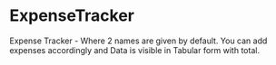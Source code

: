 # ExpenseTracker
Expense Tracker - Where 2 names are given by default.  You can add expenses accordingly and Data is visible in Tabular form with total.
